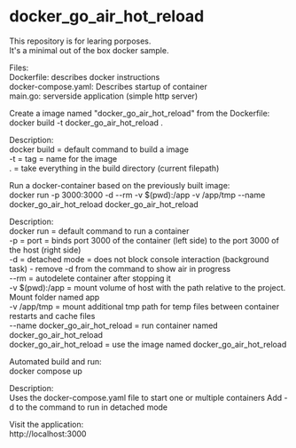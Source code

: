 # docker_go_air_hot_reload

This repository is for learing porposes.<br/>
It's a minimal out of the box docker sample.<br/>

Files:<br/>
Dockerfile: describes docker instructions<br/>
docker-compose.yaml: Describes startup of container<br/>
main.go: serverside application (simple http server)<br/>

Create a image named "docker_go_air_hot_reload" from the Dockerfile:<br/>
docker build -t docker_go_air_hot_reload . <br/>

Description:<br/>
docker build = default command to build a image<br/>
-t = tag = name for the image<br/>
. = take everything in the build directory (current filepath)<br/>

Run a docker-container based on the previously built image:<br/>
docker run -p 3000:3000 -d --rm -v $(pwd):/app -v /app/tmp --name <br/>
docker_go_air_hot_reload docker_go_air_hot_reload<br/>

Description:<br/>
docker run = default command to run a container<br/>
-p = port = binds port 3000 of the container (left side) to the port 3000 of the host (right side)<br/>
-d = detached mode = does not block console interaction (background task) - remove -d from the command to show air in progress<br/>
--rm = autodelete container after stopping it<br/>
-v $(pwd):/app = mount volume of host with the path relative to the project. Mount folder named app<br/>
-v /app/tmp = mount additional tmp path for temp files between container restarts and cache files<br/>
--name docker_go_air_hot_reload = run container named docker_go_air_hot_reload<br/>
docker_go_air_hot_reload = use the image named docker_go_air_hot_reload<br/>

Automated build and run:<br/>
docker compose up<br/>

Description:<br/>
Uses the docker-compose.yaml file to start one or multiple containers
Add -d to the command to run in detached mode

Visit the application:<br/>
http://localhost:3000 <br/>
